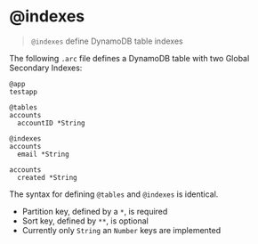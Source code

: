 # @indexes

> `@indexes` define DynamoDB table indexes

The following `.arc` file defines a DynamoDB table with two Global Secondary Indexes:

```
@app
testapp

@tables
accounts
  accountID *String

@indexes
accounts
  email *String

accounts
  created *String
```

The syntax for defining `@tables` and `@indexes` is identical.

- Partition key, defined by a `*`, is required
- Sort key, defined by `**`, is optional
- Currently only `String` an `Number` keys are implemented 
